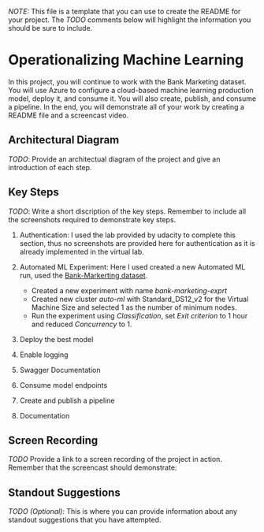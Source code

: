 *NOTE:* This file is a template that you can use to create the README for your project. The *TODO* comments below will highlight the information you should be sure to include.


# Operationalizing Machine Learning

In this project, you will continue to work with the Bank Marketing dataset. You will use Azure to configure a cloud-based machine learning production model, deploy it, and consume it. You will also create, publish, and consume a pipeline. In the end, you will demonstrate all of your work by creating a README file and a screencast video.

## Architectural Diagram
*TODO*: Provide an architectual diagram of the project and give an introduction of each step.

## Key Steps
*TODO*: Write a short discription of the key steps. Remember to include all the screenshots required to demonstrate key steps. 

1. Authentication: I used the lab provided by udacity to complete this section, thus no screenshots are provided here for authentication as it is already implemented in the virtual lab.

2. Automated ML Experiment: Here I used created a new Automated ML run, used the [Bank-Markerting dataset](https://automlsamplenotebookdata.blob.core.windows.net/automl-sample-notebook-data/bankmarketing_train.csv).

    - Created a new experiment with name *bank-marketing-exprt* ![]()
    - Created new cluster *auto-ml* with Standard_DS12_v2 for the Virtual Machine Size and selected 1 as the number of minimum nodes.
    - Run the experiment using *Classification*, set *Exit criterion* to 1 hour and reduced *Concurrency* to 1.

3. Deploy the best model
4. Enable logging
5. Swagger Documentation
6. Consume model endpoints
7. Create and publish a pipeline
8. Documentation

## Screen Recording
*TODO* Provide a link to a screen recording of the project in action. Remember that the screencast should demonstrate:

## Standout Suggestions
*TODO (Optional):* This is where you can provide information about any standout suggestions that you have attempted.
